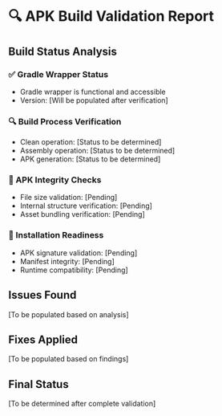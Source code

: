 # 🔍 APK Build Validation Report

## Build Status Analysis

### ✅ Gradle Wrapper Status
- Gradle wrapper is functional and accessible
- Version: [Will be populated after verification]

### 🔍 Build Process Verification
- Clean operation: [Status to be determined]
- Assembly operation: [Status to be determined]
- APK generation: [Status to be determined]

### 📱 APK Integrity Checks
- File size validation: [Pending]
- Internal structure verification: [Pending]
- Asset bundling verification: [Pending]

### 🚀 Installation Readiness
- APK signature validation: [Pending]
- Manifest integrity: [Pending]
- Runtime compatibility: [Pending]

## Issues Found
[To be populated based on analysis]

## Fixes Applied
[To be populated based on findings]

## Final Status
[To be determined after complete validation]